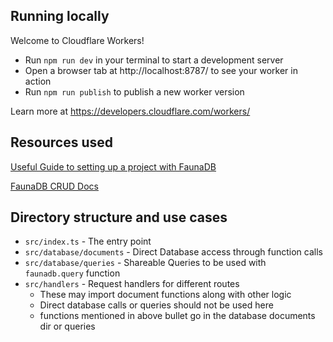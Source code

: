 ## Running locally

Welcome to Cloudflare Workers!

- Run `npm run dev` in your terminal to start a development server
- Open a browser tab at http://localhost:8787/ to see your worker in action
- Run `npm run publish` to publish a new worker version

Learn more at https://developers.cloudflare.com/workers/

## Resources used

[Useful Guide to setting up a project with FaunaDB](https://fauna.com/blog/getting-started-with-fauna-and-cloudflare-workers)

[FaunaDB CRUD Docs](https://docs.fauna.com/fauna/current/build/fql/crud?lang=javascript)

## Directory structure and use cases

- `src/index.ts` - The entry point
- `src/database/documents` - Direct Database access through function calls
- `src/database/queries` - Shareable Queries to be used with `faunadb.query` function
- `src/handlers` - Request handlers for different routes
  - These may import document functions along with other logic
  - Direct database calls or queries should not be used here
  - functions mentioned in above bullet go in the database documents dir or queries

